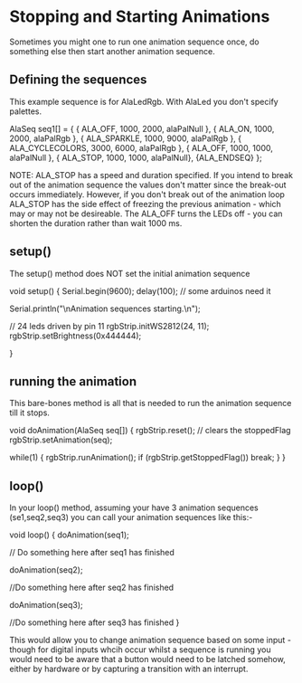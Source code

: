# Stopping and Starting Animations

Sometimes you might one to run one animation sequence once, do something else then start another animation sequence.


## Defining the sequences

This example sequence is for AlaLedRgb. With AlaLed you don't specify palettes.

AlaSeq seq1[] =
{
  { ALA_OFF,            1000, 2000, alaPalNull },
  { ALA_ON,             1000, 2000, alaPalRgb },
  { ALA_SPARKLE,        1000, 9000, alaPalRgb },
  { ALA_CYCLECOLORS,    3000, 6000, alaPalRgb },
  { ALA_OFF,            1000, 1000, alaPalNull },
  { ALA_STOP,           1000, 1000, alaPalNull},
  {ALA_ENDSEQ}
};

NOTE: ALA_STOP has a speed and duration specified. If you intend to break out of the animation sequence the values don't matter
since the break-out occurs immediately. However, if you don't break out of the animation loop ALA_STOP has the side effect of freezing the 
previous animation - which may or may not be desireable. The ALA_OFF turns the LEDs off - you can shorten the duration rather than wait 1000 ms.

## setup()


The setup() method does NOT set the initial animation sequence

void setup()
{
  Serial.begin(9600);
  delay(100); // some arduinos need it
  
  Serial.println("\nAnimation sequences starting.\n");

  // 24 leds driven by pin 11
  rgbStrip.initWS2812(24, 11);
  rgbStrip.setBrightness(0x444444);

}

## running the animation

This bare-bones method is all that is needed to run the animation sequence till it stops.

void doAnimation(AlaSeq seq[])
{
  rgbStrip.reset();	// clears the stoppedFlag
  rgbStrip.setAnimation(seq);

  while(1)
  {
  rgbStrip.runAnimation();
  if (rgbStrip.getStoppedFlag()) break;
  }
}


## loop()

In your loop() method, assuming your have 3 animation sequences (se1,seq2,seq3) you can call your animation sequences like this:-

void loop()
{
  doAnimation(seq1);
  
  // Do something here after seq1 has finished
  
  doAnimation(seq2);
  
  //Do something here after seq2 has finished
  
  doAnimation(seq3);
  
  //Do something here after seq3 has finished
}

This would allow you to change animation sequence based on some input - though for digital inputs whcih occur whilst a sequence is running you would need to be aware that a button would need to be latched somehow, either by hardware or by capturing a transition with an interrupt.
